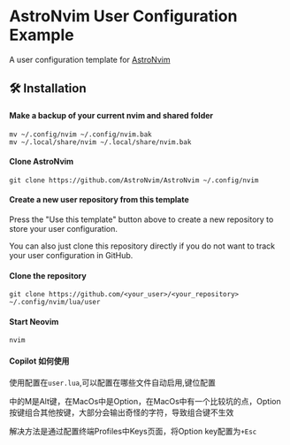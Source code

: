 # AstroNvim User Configuration Example

A user configuration template for [AstroNvim](https://github.com/AstroNvim/AstroNvim)

## 🛠️ Installation

#### Make a backup of your current nvim and shared folder

```shell
mv ~/.config/nvim ~/.config/nvim.bak
mv ~/.local/share/nvim ~/.local/share/nvim.bak
```

#### Clone AstroNvim

```shell
git clone https://github.com/AstroNvim/AstroNvim ~/.config/nvim
```

#### Create a new user repository from this template

Press the "Use this template" button above to create a new repository to store your user configuration.

You can also just clone this repository directly if you do not want to track your user configuration in GitHub.

#### Clone the repository

```shell
git clone https://github.com/<your_user>/<your_repository> ~/.config/nvim/lua/user
```

#### Start Neovim

```shell
nvim
```

#### Copilot 如何使用

使用配置在`user.lua`,可以配置在哪些文件自动启用,键位配置

<M-l>中的M是Alt键，在MacOs中是Option，在MacOs中有一个比较坑的点，Option按键组合其他按键，大部分会输出奇怪的字符，导致组合键不生效

解决方法是通过配置终端Profiles中Keys页面，将Option key配置为`+Esc`
